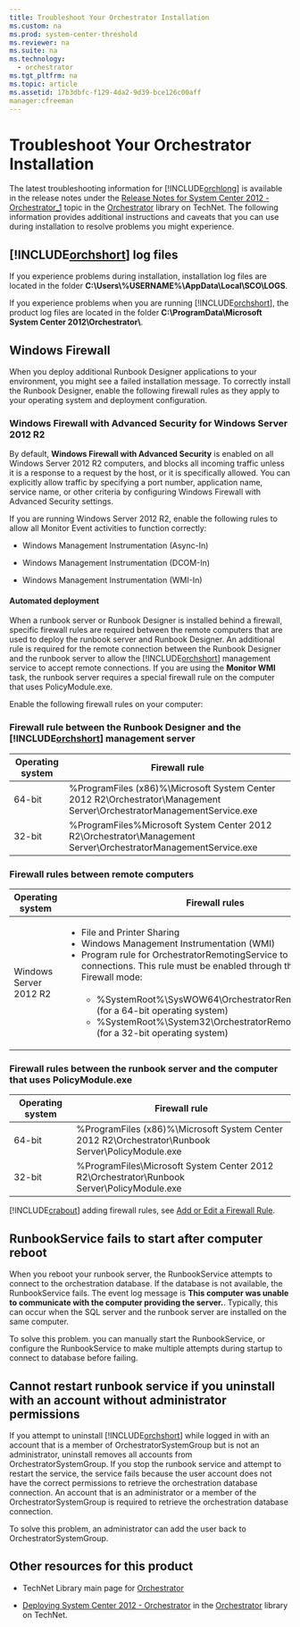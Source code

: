 ```yaml
---
title: Troubleshoot Your Orchestrator Installation
ms.custom: na
ms.prod: system-center-threshold
ms.reviewer: na
ms.suite: na
ms.technology: 
  - orchestrator
ms.tgt_pltfrm: na
ms.topic: article
ms.assetid: 17b3dbfc-f129-4da2-9d39-bce126c00aff
manager:cfreeman
---
```

# Troubleshoot Your Orchestrator Installation
The latest troubleshooting information for [!INCLUDE[orchlong](../../orch/deploy/includes/orchlong_md.md)] is available in the release notes under the [Release Notes for System Center 2012 - Orchestrator_1](../Topic/Release%20Notes%20for%20System%20Center%202012%20-%20Orchestrator_1.md) topic in the [Orchestrator](http://go.microsoft.com/fwlink/?LinkId=264231) library on TechNet. The following information provides additional instructions and caveats that you can use during installation to resolve problems you might experience.  
  
## [!INCLUDE[orchshort](../../om/manage/includes/orchshort_md.md)] log files  
If you experience problems during installation, installation log files are located in the folder **C:\\Users\\%USERNAME%\\AppData\\Local\\SCO\\LOGS**.  
  
If you experience problems when you are running [!INCLUDE[orchshort](../../om/manage/includes/orchshort_md.md)], the product log files are located in the folder **C:\\ProgramData\\Microsoft System Center 2012\\Orchestrator\\**.  
  
## Windows Firewall  
When you deploy additional Runbook Designer applications to your environment, you might see a failed installation message. To correctly install the Runbook Designer, enable the following firewall rules as they apply to your operating system and deployment configuration.  
  
### Windows Firewall with Advanced Security for Windows Server 2012 R2  
By default, **Windows Firewall with Advanced Security** is enabled on all Windows Server 2012 R2 computers, and blocks all incoming traffic unless it is a response to a request by the host, or it is specifically allowed. You can explicitly allow traffic by specifying a port number, application name, service name, or other criteria by configuring Windows Firewall with Advanced Security settings.  
  
If you are running Windows Server 2012 R2, enable the following rules to allow all Monitor Event activities to function correctly:  
  
-   Windows Management Instrumentation \(Async\-In\)  
  
-   Windows Management Instrumentation \(DCOM\-In\)  
  
-   Windows Management Instrumentation \(WMI\-In\)  
  
#### Automated deployment  
When a runbook server or Runbook Designer is installed behind a firewall, specific firewall rules are required between the remote computers that are used to deploy the runbook server and Runbook Designer. An additional rule is required for the remote connection between the Runbook Designer and the runbook server to allow the [!INCLUDE[orchshort](../../om/manage/includes/orchshort_md.md)] management service to accept remote connections. If you are using the **Monitor WMI** task, the runbook server requires a special firewall rule on the computer that uses PolicyModule.exe.  
  
Enable the following firewall rules on your computer:  
  
### Firewall rule between the Runbook Designer and the [!INCLUDE[orchshort](../../om/manage/includes/orchshort_md.md)] management server  
  
|Operating system|Firewall rule|  
|--------------------|-----------------|  
|64\-bit|%ProgramFiles \(x86\)%\\Microsoft System Center 2012 R2\\Orchestrator\\Management Server\\OrchestratorManagementService.exe|  
|32\-bit|%ProgramFiles%Microsoft System Center 2012 R2\\Orchestrator\\Management Server\\OrchestratorManagementService.exe|  
  
### Firewall rules between remote computers  
  
|Operating system|Firewall rules|  
|--------------------|------------------|  
|Windows Server 2012 R2|<ul><li>File and Printer Sharing</li><li>Windows Management Instrumentation \(WMI\)</li><li>Program rule for OrchestratorRemotingService to accept remote connections. This rule must be enabled through the Advanced Firewall mode:<br /><br /><ul><li>%SystemRoot%\\SysWOW64\\OrchestratorRemotingService.exe \(for a 64\-bit operating system\)</li><li>%SystemRoot%\\System32\\OrchestratorRemotingService.exe \(for a 32\-bit operating system\)</li></ul></li></ul>|  
  
### Firewall rules between the runbook server and the computer that uses PolicyModule.exe  
  
|Operating system|Firewall rule|  
|--------------------|-----------------|  
|64\-bit|%ProgramFiles \(x86\)%\\Microsoft System Center 2012 R2\\Orchestrator\\Runbook Server\\PolicyModule.exe|  
|32\-bit|%ProgramFiles\\Microsoft System Center 2012 R2\\Orchestrator\\Runbook Server\\PolicyModule.exe|  
  
[!INCLUDE[crabout](../../orch/deploy/includes/crabout_md.md)] adding firewall rules, see [Add or Edit a Firewall Rule](http://go.microsoft.com/fwlink/p/?LinkID=201019).  
  
## <a name="BKMK_RunbookServicefailstostart"></a>RunbookService fails to start after computer reboot  
When you reboot your runbook server, the RunbookService attempts to connect to the orchestration database. If the database is not available, the RunbookService fails. The event log message is **This computer was unable to communicate with the computer providing the server.**. Typically, this can occur when the SQL server and the runbook server are installed on the same computer.  
  
To solve this problem. you can manually start the RunbookService, or configure the RunbookService to make multiple attempts during startup to connect to database before failing.  
  
## Cannot restart runbook service if you uninstall with an account without administrator permissions  
If you attempt to uninstall [!INCLUDE[orchshort](../../om/manage/includes/orchshort_md.md)] while logged in with an account that is a member of OrchestratorSystemGroup but is not an administrator, uninstall removes all accounts from OrchestratorSystemGroup. If you stop the runbook service and attempt to restart the service, the service fails because the user account does not have the correct permissions to retrieve the orchestration database connection. An account that is an administrator or a member of the OrchestratorSystemGroup is required to retrieve the orchestration database connection.  
  
To solve this problem, an administrator can add the user back to OrchestratorSystemGroup.  
  
## Other resources for this product  
  
-   TechNet Library main page for [Orchestrator](http://go.microsoft.com/fwlink/?LinkId=264231)  
  
-   [Deploying System Center 2012 - Orchestrator](../../orch/deploy/Deploying-System-Center-2012---Orchestrator.md) in the [Orchestrator](http://go.microsoft.com/fwlink/?LinkId=264231) library on TechNet.  
  
